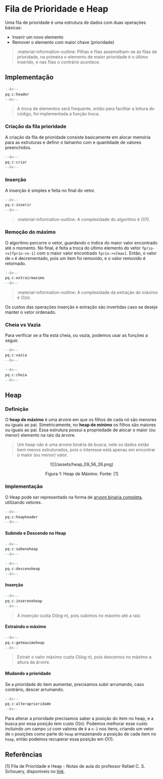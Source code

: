 # Fila de Prioridade e Heap

Uma fila de prioridade é uma estrutura de dados com duas operações básicas:

- Inserir um novo elemento
- Remover o elemento com maior chave (prioridade)

> :material-information-outline: Pilhas e filas assemelham-se às filas de prioridade, na primeira o elemento de maior prioridade é o último inserido, e nas filas o contrário acontece.

## Implementação

```c title="header.c" linenums="1"
--8<--
pq.c:header
--8<--
```

> A troca de elementos será frequente, então para facilitar a leitura do código, foi implementada a função troca.

### Criação da fila prioridade

A criação da fila de prioridade consiste basicamente em alocar memória para as estruturas e definir o tamanho com e quantidade de valores preenchidos.

```c title="criar.c" linenums="1"
--8<--
pq.c:criar
--8<--
```

### Inserção

A inserção é simples e feita no final do vetor.

```c title="inserir.c" linenums="1"
--8<--
pq.c:inserir
--8<--
```

> :material-information-outline: A complexidade do algoritmo é $O(1)$.

### Remoção do máximo

O algoritmo percorre o vetor, guardando o índice do maior valor encontrado até o momento. No final, é feita a troca do último elemento do vetor `fprio->v[fprio->n-1]` com o maior valor encontrado `fprio->v[max]`. Então, o valor de `n` é decrementado, pois um item foi removido, e o valor removido é retornado.

```c title="extrair_maximo.c" linenums="1"
--8<--
pq.c:extrairmaximo
--8<--
```

> :material-information-outline: A complexidade da extração do máximo é $O(n)$.

Os custos das operações inserção e extração são invertidas caso se deseje manter o vetor ordenado.

### Cheia vs Vazia

Para verificar se a fila está cheia, ou vazia, podemos usar as funções a seguir.

```c title="vazia.c" linenums="1"
--8<--
pq.c:vazia
--8<--
```

```c title="cheia.c" linenums="1"
--8<--
pq.c:cheia
--8<--
```

## Heap

### Definição

O **heap de máximo** é uma árvore em que os filhos de cada nó são menores ou iguais ao pai. Simetricamente, no **heap de mínimo** os filhos são maiores ou iguais ao pai. Essa estrutura possui a propriedade de alocar o maior (ou menor) elemento na raiz da árvore.

> Um heap não é uma árvore binária de busca, nele os dados estão bem menos estruturados, pois o interesse está apenas em encontrar o maior (ou menor) valor.

<center>
![](/assets/heap_09_56_26.png)

Figura 1: Heap de Máximo. Fonte: [1]
</center>

### Implementação

O Heap pode ser representado na forma de [arvore binária completa](arvores_binarias.md#arvore-binaria-completa), utilizando vetores.

```c title="heap.c" linenums="1"
--8<--
pq.c:heapheader
--8<--
```

#### Subindo e Descendo no Heap

```c title="sobenoheap.c" linenums="1"
--8<--
pq.c:sobenoheap
--8<--
```

```c title="descenoheap.c" linenums="1"
--8<--
pq.c:descenoheap
--8<--
```

#### Inserção

```c title="heap.c" linenums="1"
--8<--
pq.c:inserenoheap
--8<--
```

> A inserção custa $O(log\ n)$, pois subimos no máximo até a raiz.

#### Extraindo o máximo

```c title="getmaximoheap.c" linenums="1"
--8<--
pq.c:getmaximoheap
--8<--
```

> Extrair o valor máximo custa $O(log\ n)$, pois descemos no máximo a altura da árvore.

#### Mudando a prioridade

Se a prioridade do item aumentar, precisamos subir arrumando, caso contrário, descer arrumando.

```c title="alteraprioridade.c" linenums="1"
--8<--
pq.c:alteraprioridade
--8<--
```

Para alterar a prioridade precisamos saber a posição do item no heap, e a busca por essa posição tem custo  $O(n)$. Podemos melhorar esse custo incluindo um campo `id` com valores de `0` a `n-1` nos itens, criando um vetor de `n` posições como parte do `heap` armazenando a posição de cada item no `heap`, então podemos recuperar essa posição em $O(1)$.

## Referências

[1] Fila de Prioridade e Heap - Notas de aula do professor Rafael C. S. Schouery, disponíveis no [link](https://www.ic.unicamp.br/~rafael/cursos/2s2019/mc202/).
